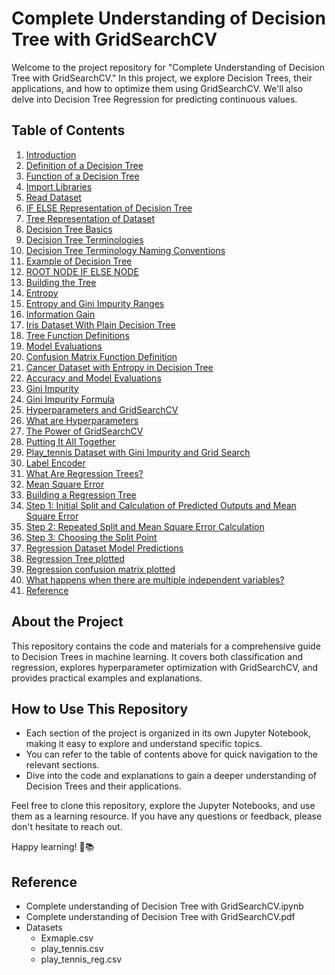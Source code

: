 
# Complete Understanding of Decision Tree with GridSearchCV

Welcome to the project repository for "Complete Understanding of Decision Tree with GridSearchCV." In this project, we explore Decision Trees, their applications, and how to optimize them using GridSearchCV. We'll also delve into Decision Tree Regression for predicting continuous values.

## Table of Contents

1. [Introduction](#introduction)
2. [Definition of a Decision Tree](#definition-of-a-decision-tree)
3. [Function of a Decision Tree](#function-of-a-decision-tree)
4. [Import Libraries](#import-libraries)
5. [Read Dataset](#read-dataset)
6. [IF ELSE Representation of Decision Tree](#if-else-representation-of-decision-tree)
7. [Tree Representation of Dataset](#tree-representation-of-dataset)
8. [Decision Tree Basics](#decision-tree-basics)
9. [Decision Tree Terminologies](#decision-tree-terminologies)
10. [Decision Tree Terminology Naming Conventions](#decision-tree-terminology-naming-conventions)
11. [Example of Decision Tree](#example-of-decision-tree)
12. [ROOT NODE IF ELSE NODE](#root-node-if-else-node)
13. [Building the Tree](#building-the-tree)
14. [Entropy](#entropy)
15. [Entropy and Gini Impurity Ranges](#entropy-and-gini-impurity-ranges)
16. [Information Gain](#information-gain)
17. [Iris Dataset With Plain Decision Tree](#iris-dataset-with-plain-decision-tree)
18. [Tree Function Definitions](#tree-function-definitions)
19. [Model Evaluations](#model-evaluations)
20. [Confusion Matrix Function Definition](#confusion-matrix-function-definition)
21. [Cancer Dataset with Entropy in Decision Tree](#cancer-dataset-with-entropy-in-decision-tree)
22. [Accuracy and Model Evaluations](#accuracy-and-model-evaluations)
23. [Gini Impurity](#gini-impurity)
24. [Gini Impurity Formula](#gini-impurity-formula)
25. [Hyperparameters and GridSearchCV](#hyperparameters-and-gridsearchcv)
26. [What are Hyperparameters](#what-are-hyperparameters)
27. [The Power of GridSearchCV](#the-power-of-gridsearchcv)
28. [Putting It All Together](#putting-it-all-together)
29. [Play_tennis Dataset with Gini Impurity and Grid Search](#play_tennis-dataset-with-gini-impurity-and-grid-search)
30. [Label Encoder](#label-encoder)
31. [What Are Regression Trees?](#what-are-regression-trees)
32. [Mean Square Error](#mean-square-error)
33. [Building a Regression Tree](#building-a-regression-tree)
34. [Step 1: Initial Split and Calculation of Predicted Outputs and Mean Square Error](#step-1-initial-split-and-calculation-of-predicted-outputs-and-mean-square-error)
35. [Step 2: Repeated Split and Mean Square Error Calculation](#step-2-repeated-split-and-mean-square-error-calculation)
36. [Step 3: Choosing the Split Point](#step-3-choosing-the-split-point)
37. [Regression Dataset Model Predictions](#regression-dataset-model-predictions)
38. [Regression Tree plotted](#regression-tree-plotted)
39. [Regression confusion matrix plotted](#regression-confusion-matrix-plotted)
40. [What happens when there are multiple independent variables?](#what-happens-when-there-are-multiple-independent-variables)
41. [Reference](#reference)

## About the Project

This repository contains the code and materials for a comprehensive guide to Decision Trees in machine learning. It covers both classification and regression, explores hyperparameter optimization with GridSearchCV, and provides practical examples and explanations.

## How to Use This Repository

- Each section of the project is organized in its own Jupyter Notebook, making it easy to explore and understand specific topics.
- You can refer to the table of contents above for quick navigation to the relevant sections.
- Dive into the code and explanations to gain a deeper understanding of Decision Trees and their applications.

Feel free to clone this repository, explore the Jupyter Notebooks, and use them as a learning resource. If you have any questions or feedback, please don't hesitate to reach out.

Happy learning! 🌳📚

## Reference

- Complete understanding of Decision Tree with GridSearchCV.ipynb
- Complete understanding of Decision Tree with GridSearchCV.pdf
- Datasets
    - Exmaple.csv
    - play_tennis.csv
    - play_tennis_reg.csv

